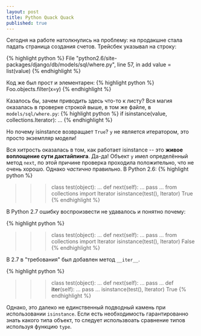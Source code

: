 ```yaml
---
layout: post
title: Python Quack Quack
published: true
---
```


Сегодня на работе натолкнулись на проблему: на продакшне стала падать страница создания счетов.
Трейсбек указывал на строку:

{% highlight python %}
File "python2.6/site-packages/django/db/models/sql/where.py", line 57, in add
    value = list(value)
{% endhighlight %}

Код же был прост и элементарен:
{% highlight python %}
Foo.objects.filter(x=y)
{% endhighlight %}

Казалось бы, зачем приводить здесь что-то к листу? Вся магия оказалась в проверке строкой выше, в том же файле, в `models/sql/where.py`:
{% highlight python %}
if isinstance(value, collections.Iterator):
    ...
{% endhighlight %}

Но почему isinstance возвращает `True`? `y` не является итератором, это просто экземпляр  модели!

<!-- more -->
Вся хитрость оказалась в том, как работает isinstance -- это **живое воплощение сути дактайпинга**. Да-да!
Объект `y` имел определённый метод `next`, по этой причине проверка проходила положительно, что не очень хорошо. Однако *частично* правильно. В Python 2.6:
{% highlight python %}
>>> class test(object):
...     def next(self):
...             pass
... 
>>> from collections import Iterator
>>> isinstance(test(), Iterator)
True
{% endhighlight %}

В Python 2.7 ошибку воспроизвести не удавалось и понятно почему:

{% highlight python %}
>>> class test(object):
...     def next(self):
...             pass
... 
>>> from collections import Iterator
>>> isinstance(test(), Iterator)
False
{% endhighlight %}

В 2.7 в "требования" был добавлен метод `__iter__`.

{% highlight python %}
>>> class test(object):
...     def next(self):
...             pass
...     def __iter__(self):
...             pass
... 
>>> isinstance(test(), Iterator)
True
{% endhighlight %}

Однако, это далеко не единственный подводный камень при использовании `isinstance`. Если есть необходимость гарантированно знать какого типа объект, то следует использвоать сравнение типов используя функцию `type`.